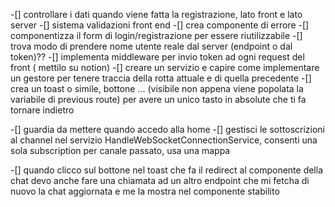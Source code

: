 -[] controllare i dati quando viene fatta la registrazione, lato front e lato server
-[] sistema validazioni front end
-[] crea componente di errore
-[] componentizza il form di login/registrazione per essere riutilizzabile
-[] trova modo di prendere nome utente reale dal server (endpoint o dal token)??
-[] implementa middleware per invio token ad ogni request del front ( mettilo su notion)
-[] creare un servizio e capire come implementare un gestore per tenere traccia della rotta attuale e di quella precedente
-[] crea un toast o simile, bottone ...
(visibile non appena viene popolata la variabile di previous route)
per avere un unico tasto in absolute
che ti fa tornare indietro

-[] guardia da mettere quando accedo alla home
-[] gestisci le sottoscrizioni al channel nel servizio HandleWebSocketConnectionService,
consenti una sola subscription per canale passato, usa una mappa

-[] quando clicco sul bottone nel toast che fa il redirect al componente della chat
devo anche fare una chiamata ad un altro endpoint che mi fetcha di nuovo la chat aggiornata e me la mostra nel componente stabilito

